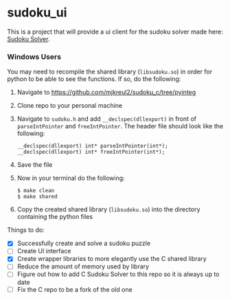 # sudoku_ui

This is a project that will provide a ui client for the sudoku solver made here: [Sudoku Solver](https://github.com/mjkreul2/sudoku_c/tree/pyinteg). 

### Windows Users
You may need to recompile the shared library (`libsudoku.so`) in order for python to be able to see the functions.
If so, do the following:
1. Navigate to https://github.com/mjkreul2/sudoku_c/tree/pyinteg
2. Clone repo to your personal machine
3. Navigate to `sudoku.h` and add `__declspec(dllexport)` in front of `parseIntPointer` and `freeIntPointer`. The header file should look like the following:

   ```
   __declspec(dllexport) int* parseIntPointer(int*);
   __declspec(dllexport) int* freeIntPointer(int*); 
   ```

4. Save the file
5. Now in your terminal do the following:
   ```commandline
   $ make clean
   $ make shared 
   ```
6. Copy the created shared library (`libsudoku.so`) into the directory containing the python files

Things to do:
- [x] Successfully create and solve a sudoku puzzle 
- [ ] Create UI interface 
- [x] Create wrapper libraries to more elegantly use the C shared library
- [ ] Reduce the amount of memory used by library
- [ ] Figure out how to add C Sudoku Solver to this repo so it is always up to date 
- [ ] Fix the C repo to be a fork of the old one 
